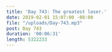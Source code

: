 ```yaml
---
title: 'Day 743: The greatest loser.'
date: 2019-02-01 15:07:00 -08:00
file: "/uploads/Day-743.mp3"
post: Day 743
duration: '00:06:31'
length: 5322233
---
```


